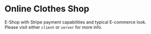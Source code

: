 # Online Clothes Shop

E-Shop with Stripe payment capabilities and typical E-commerce look. Please visit either `client` or `server` for more info.
